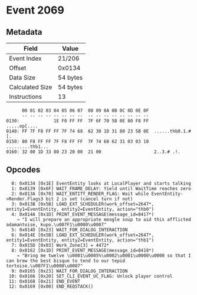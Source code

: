 # Event 2069

## Metadata

| Field           | Value    |
|-----------------|----------|
| Event Index     | 21/206   |
| Offset          | 0x0134   |
| Data Size       | 54 bytes |
| Calculated Size | 54 bytes |
| Instructions    | 13       |

```
      00 01 02 03 04 05 06 07  08 09 0A 0B 0C 0D 0E 0F
      -- -- -- -- -- -- -- --  -- -- -- -- -- -- -- --
0130:             1E F0 FF FF  7F 6F 70 5B 0E 80 F8 FF      .....op[....
0140: FF 7F F8 FF FF 7F 74 68  62 30 1D 31 80 23 5B 0E  ......thb0.1.#[.
0150: 80 F8 FF FF 7F F8 FF FF  7F 74 68 62 31 03 03 10  .........thb1...
0160: 32 80 1D 33 80 23 20 00  21 00                    2..3.# .!.      
```

## Opcodes

```
  0: 0x0134 [0x1E] EventEntity looks at LocalPlayer and starts talking
  1: 0x0139 [0x6F] WAIT_FRAME_DELAY: Yield until WaitTime reaches zero
  2: 0x013A [0x70] WAIT_ENTITY_RENDER_FLAG: Wait while EventEntity->Render.Flags3 bit 2 is set (cancel turn if not)
  3: 0x013B [0x5B] LOAD_EXT_SCHEDULER(work_offset=2647*, entity1=EventEntity, entity2=EventEntity, action="thb0")
  4: 0x014A [0x1D] PRINT_EVENT_MESSAGE(message_id=8417*)
    → "I will prepare an appropriate moogle soup to aid this afflicted adamantoise, kupo.\u007F1\u0000\u0007"
  5: 0x014D [0x23] WAIT_FOR_DIALOG_INTERACTION
  6: 0x014E [0x5B] LOAD_EXT_SCHEDULER(work_offset=2647*, entity1=EventEntity, entity2=EventEntity, action="thb1")
  7: 0x015D [0x03] Work_Zone[3] = 4472*
  8: 0x0162 [0x1D] PRINT_EVENT_MESSAGE(message_id=8418*)
    → "Bring me twelve \u0001\u0005%\u0002\u0001\u0000\u0000 so that I can brew the best bisque to tend to our tepid tortoise.\u007F1\u0000\u0007"
  9: 0x0165 [0x23] WAIT_FOR_DIALOG_INTERACTION
 10: 0x0166 [0x20] SET_CLI_EVENT_UC_FLAG: Unlock player control
 11: 0x0168 [0x21] END_EVENT
 12: 0x0169 [0x00] END_REQSTACK()
```
